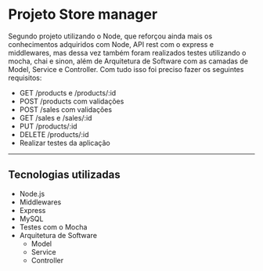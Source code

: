 # Projeto Store manager
Segundo projeto utilizando o Node, que reforçou ainda mais os conhecimentos adquiridos com Node, API rest com o express e middlewares, mas dessa vez também foram realizados testes utilizando o mocha, chai e sinon, além de Arquitetura de Software com as camadas de Model, Service e Controller.
Com tudo isso foi preciso fazer os seguintes requisitos:
   - GET /products e /products/:id
   - POST /products com validações
   - POST /sales com validações
   - GET /sales e /sales/:id
   - PUT /products/:id
   - DELETE /products/:id
   - Realizar testes da aplicação

---
## Tecnologias utilizadas
 - Node.js
 - Middlewares
 - Express
 - MySQL
 - Testes com o Mocha
 - Arquitetura de Software
    - Model
    - Service
    - Controller
